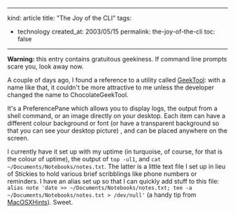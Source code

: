 -----
kind: article
title: "The Joy of the CLI"
tags:
- technology
created_at: 2003/05/15
permalink: the-joy-of-the-cli
toc: false
-----

<p><strong>Warning:</strong> this entry contains gratuitous geekiness. If command line prompts scare you, look away now.</p>

<p>A couple of days ago, I found a reference to a utility called <a href="http://projects.tynsoe.org/rubrique.php3?id_rubrique=4" title="GeekTool page">GeekTool</a>: with a name like that, it couldn't be more attractive to me unless the developer changed the name to ChocolateGeekTool.</p>

<p>It's a PreferencePane which allows you to display logs, the output from a shell command, or an image directly on your desktop. Each item can have a different colour background or font (or have a transparent background so that you can see your desktop picture) , and can be placed anywhere on the screen.</p>

<p>I currently have it set up with my uptime (in turquoise, of course, for that is the colour of uptime), the output of <code>top -ul1</code>, and <code>cat ~/Documents/Notebooks/notes.txt</code>. The latter is a little text file I set up in lieu of Stickies to hold various brief scribblings like phone numbers or reminders. I have an alias set up so that I can quickly add stuff to this file: <code>alias note 'date >> ~/Documents/Notebooks/notes.txt; tee -a ~/Documents/Notebooks/notes.txt > /dev/null'</code> (a handy tip from <a href="http://www.macosxhints.com/article.php?story=20030427153848404&query=notes">MacOSXHints</a>). Sweet.</p>


